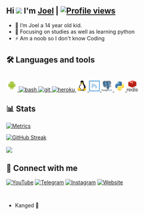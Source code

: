 ## Hi <img src="https://raw.githubusercontent.com/MartinHeinz/MartinHeinz/master/wave.gif" width="25px"> I'm [Joel](https://t.me/joe_noob) | [![Profile views](https://komarev.com/ghpvc/?username=JoelBobanOffline&label=Profile%20views)](https://github.com/JoelBobanOffline)
   
- 🤭 I’m Joel a 14 year old kid.
- 🙂 Focusing on studies as well as learning python
- ⚡ Am a noob so I don't know Coding


## 🛠️ Languages and tools
</br>
<a href="https://developer.android.com" class="padded" target="_blank"> <img src="https://raw.githubusercontent.com/devicons/devicon/master/icons/android/android-original-wordmark.svg" alt="android" width="30" height="30"/> </a> 
<a href="https://www.gnu.org/software/bash/" class="padded" target="_blank"> <img src="https://www.vectorlogo.zone/logos/gnu_bash/gnu_bash-icon.svg" alt="bash" width="30" height="30"/> </a> 
<a href="https://git-scm.com/" class="padded" target="_blank"> <img src="https://www.vectorlogo.zone/logos/git-scm/git-scm-icon.svg" alt="git" width="30" height="30"/> </a> 
<a href="https://heroku.com" class="padded" target="_blank"> <img src="https://www.vectorlogo.zone/logos/heroku/heroku-icon.svg" alt="heroku" width="30" height="30"/> </a> 
<a href="https://www.linux.org/" class="padded" target="_blank"> <img src="https://raw.githubusercontent.com/devicons/devicon/master/icons/linux/linux-original.svg" alt="linux" width="30" height="30"/> </a> 
<a href="https://www.photoshop.com/en" class="padded" target="_blank"> <img src="https://raw.githubusercontent.com/devicons/devicon/master/icons/photoshop/photoshop-line.svg" alt="photoshop" width="30" height="30"/> </a> 
<a href="https://www.postgresql.org" class="padded" target="_blank"> <img src="https://raw.githubusercontent.com/devicons/devicon/master/icons/postgresql/postgresql-original-wordmark.svg" alt="postgresql" width="30" height="30"/> </a> 
<a href="https://www.python.org" class="padded" target="_blank"> <img src="https://raw.githubusercontent.com/devicons/devicon/master/icons/python/python-original.svg" alt="python" width="30" height="30"/> </a> 
<a href="https://redis.io" class="padded" target="_blank"> <img src="https://raw.githubusercontent.com/devicons/devicon/master/icons/redis/redis-original-wordmark.svg" alt="redis" width="30" height="30"/> </a>


## 📊 Stats

[![Metrics](https://metrics.lecoq.io/JoelBobanOffline?template=classic&base.header=0&base.metadata=0&isocalendar=1&languages=1&people=1&isocalendar.duration=half-year&languages.limit=8&languages.sections=most-used&languages.colors=github&languages.threshold=0%25&languages.indepth=false&languages.recent.load=300&languages.recent.days=14&people.limit=24&people.size=28&people.types=followers%2C%20following&people.identicons=false&people.shuffle=false&config.timezone=Asia%2FCalcutta)](https://t.me/Joe_noob)

[![GitHub Streak](https://github-readme-streak-stats.herokuapp.com?user=JoelBobanOffline&theme=neon-dark&hide_border=true&date_format=M%20j%5B%2C%20Y%5D)](https://git.io/streak-stats)
<p><img align="center" src="https://github-readme-streak-stats.herokuapp.com/?user=JoelBobanOffline&theme=nightowl&cache_seconds=3200" /></p>

## 🔗 Connect with me

<!-- png icons from https://iconscout.com/ --> 
[![YouTube](https://img.shields.io/youtube/channel/subscribers/UC3iabIBxfeO9bN2MExB13kA?style=for-the-badge&logo=youtube&label=Youtube&color=blue)](https://youtube.com/channel/UC3iabIBxfeO9bN2MExB13kA)
<a href="https://t.me/joel_noob"><img alt="Telegram" src="https://img.shields.io/badge/Joel Boban-2CA5E0?style=for-the-badge&logo=telegram&logoColor=white"/></a>
<a href="https://www.instagram.com/joel_boban14" target="_blank"><img alt="Instagram" src="https://img.shields.io/badge/Joel Boban-%23E4405F.svg?&style=for-the-badge&logo=Instagram&logoColor=white"/></a>
<a href="https://JoelBobanOffline.github.io"><img alt="Website" src="https://img.shields.io/badge/Website-2CA5E0?style=for-the-badge&logo=website&logoColor=white"/></a>

</br>




- Kanged 🙈
